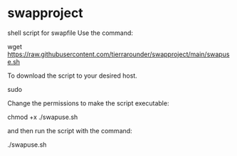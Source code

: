 # swapproject
shell script for swapfile
Use the command:

wget https://raw.githubusercontent.com/tierrarounder/swapproject/main/swapuse.sh

To download the script to your desired host.


sudo 

Change the permissions to make the script executable:

chmod +x ./swapuse.sh

and then run the script with the command:

./swapuse.sh
